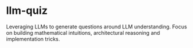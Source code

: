 # llm-quiz
Leveraging LLMs to generate questions around LLM understanding. Focus on building mathematical intuitions, architectural reasoning and implementation tricks.
